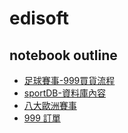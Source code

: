 # edisoft

## notebook outline

- [足球賽事-999買貨流程](Notebook/footballRace.md)
- [sportDB-資料庫內容](Notebook/sportData.md)
- [八大歐洲賽事](Notebook/HotfootballRace.md)
- [999 訂單](Notebook/Order999.md)